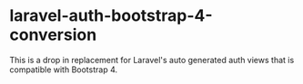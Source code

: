 # laravel-auth-bootstrap-4-conversion
This is a drop in replacement for Laravel's auto generated auth views that is compatible with Bootstrap 4.
